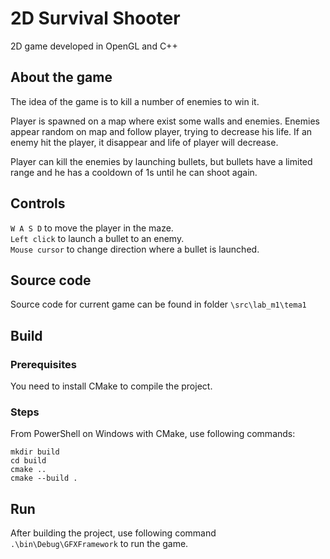 # 2D Survival Shooter

2D game developed in OpenGL and C++

## About the game

The idea of the game is to kill a number of enemies to win it.

Player is spawned on a map where exist some walls and enemies. Enemies appear
random on map and follow player, trying to decrease his life. If an enemy
hit the player, it disappear and life of player will decrease.

Player can kill the enemies by launching bullets, but bullets have a limited
range and he has a cooldown of 1s until he can shoot again.

## Controls

`W A S D` to move the player in the maze.<br/>
`Left click` to launch a bullet to an enemy.<br/>
`Mouse cursor` to change direction where a bullet is launched.

## Source code

Source code for current game can be found in folder `\src\lab_m1\tema1`

## Build

### Prerequisites

You need to install CMake to compile the project.

### Steps

From PowerShell on Windows with CMake, use following commands:  

```
mkdir build
cd build
cmake ..
cmake --build .
```

## Run

After building the project, use following command `` .\bin\Debug\GFXFramework `` to run the game.